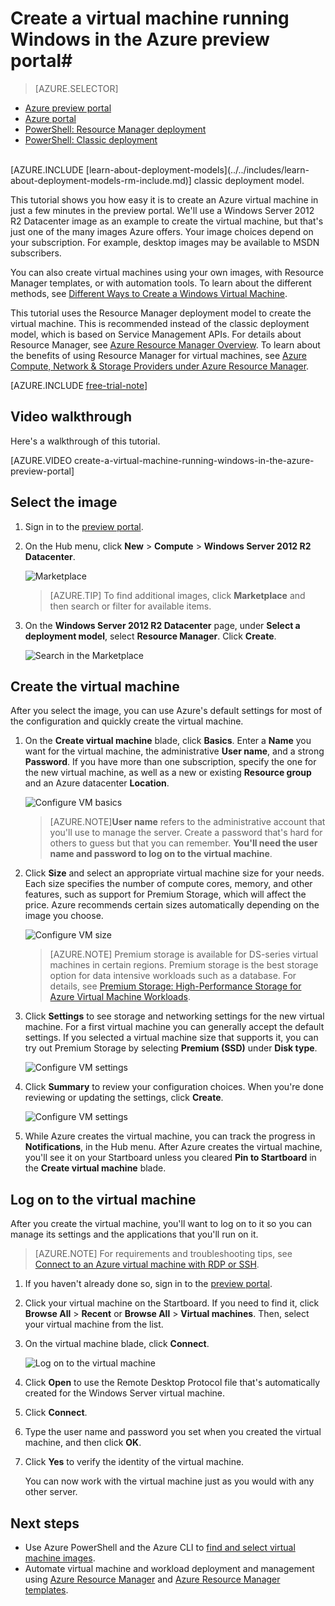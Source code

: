 <properties
	pageTitle="Create a virtual machine running Windows in the Azure preview portal | Microsoft Azure"
	description="Learn how to create an Azure virtual machine running Windows, using the Azure Marketplace in the Azure preview portal"
	services="virtual-machines"
	documentationCenter=""
	authors="cynthn"
	manager="timlt"
	editor=""
	tags="azure-resource-manager"/>
<tags
	ms.service="virtual-machines"
	ms.workload="infrastructure-services"
	ms.tgt_pltfrm="vm-windows"
	ms.devlang="na"
	ms.topic="hero-article"
	ms.date="08/14/2015"
	ms.author="cynthn"/>

# Create a virtual machine running Windows in the Azure preview portal#

> [AZURE.SELECTOR]
- [Azure preview portal](virtual-machines-windows-tutorial.md)
- [Azure portal](virtual-machines-windows-tutorial-classic-portal.md)
- [PowerShell: Resource Manager deployment](virtual-machines-deploy-rmtemplates-powershell.md)
- [PowerShell: Classic deployment](virtual-machines-ps-create-preconfigure-windows-vms.md)

<br>
[AZURE.INCLUDE [learn-about-deployment-models](../../includes/learn-about-deployment-models-rm-include.md)] classic deployment model. 



This tutorial shows you how easy it is to create an Azure virtual machine in just a few minutes in the preview portal. We'll use a Windows Server 2012 R2 Datacenter image as an example to create the virtual machine, but that's just one of the many images Azure offers. Your image choices depend on your subscription. For example, desktop images may be available to MSDN subscribers.

You can also create virtual machines using your own images, with Resource Manager templates, or with automation tools. To learn about the different methods, see [Different Ways to Create a Windows Virtual Machine](virtual-machines-windows-choices-create-vm.md).

This tutorial uses the Resource Manager deployment model to create the virtual machine. This is recommended instead of the classic deployment model, which is based on Service Management APIs. For details about Resource Manager, see [Azure Resource Manager Overview](resource-group-overview.md). To learn about the benefits of using Resource Manager for virtual machines, see [Azure Compute, Network & Storage Providers under Azure Resource Manager](virtual-machines-azurerm-versus-azuresm.md).

[AZURE.INCLUDE [free-trial-note](../../includes/free-trial-note.md)]

## Video walkthrough

Here's a walkthrough of this tutorial.

[AZURE.VIDEO create-a-virtual-machine-running-windows-in-the-azure-preview-portal]

## Select the image

1. Sign in to the [preview portal](https://portal.azure.com).

2. On the Hub menu, click **New** > **Compute** > **Windows Server 2012 R2 Datacenter**.

	![Marketplace](./media/virtual-machines-windows-tutorial/marketplace_new.png)

	>[AZURE.TIP] To find additional images, click **Marketplace** and then search or filter for available items.

3. On the **Windows Server 2012 R2 Datacenter** page, under **Select a deployment model**, select **Resource Manager**. Click **Create**.

	![Search in the Marketplace](./media/virtual-machines-windows-tutorial/marketplace_search_select.png)

## Create the virtual machine

After you select the image, you can use Azure's default settings for most of the configuration and quickly create the virtual machine.

1. On the **Create virtual machine** blade, click **Basics**. Enter a **Name** you want for the virtual machine, the administrative **User name**, and a strong **Password**. If you have more than one subscription, specify the one for the new virtual machine, as well as a new or existing **Resource group** and an Azure datacenter **Location**.

	![Configure VM basics](./media/virtual-machines-windows-tutorial/create_vm_basics.PNG)

	>[AZURE.NOTE]**User name** refers to the administrative account that you'll use to manage the server. Create a password that's hard for others to guess but that you can remember. **You'll need the user name and password to log on to the virtual machine**.

2. Click **Size** and select an appropriate virtual machine size for your needs. Each size specifies the number of compute cores, memory, and other features, such as support for Premium Storage, which will affect the price. Azure recommends certain sizes automatically depending on the image you choose.

	![Configure VM size](./media/virtual-machines-windows-tutorial/create_vm_size.PNG)

	>[AZURE.NOTE] Premium storage is available for DS-series virtual machines in certain regions. Premium storage is the best storage option for data intensive workloads such as a database. For details, see [Premium Storage: High-Performance Storage for Azure Virtual Machine Workloads](storage-premium-storage-preview-portal.md).

3. Click **Settings** to see storage and networking settings for the new virtual machine. For a first virtual machine you can generally accept the default settings. If you selected a virtual machine size that supports it, you can try out Premium Storage by selecting **Premium (SSD)** under **Disk type**.

	![Configure VM settings](./media/virtual-machines-windows-tutorial/create_vm_settings.PNG)

6. Click **Summary** to review your configuration choices. When you're done reviewing or updating the settings, click **Create**.

	![Configure VM settings](./media/virtual-machines-windows-tutorial/create_vm_summary.PNG)

8. While Azure creates the virtual machine, you can track the progress in **Notifications**, in the Hub menu. After Azure creates the virtual machine, you'll see it on your Startboard unless you cleared **Pin to Startboard** in the **Create virtual machine** blade.

## Log on to the virtual machine

After you create the virtual machine, you'll want to log on to it so you can manage its settings and the applications that you'll run on it.

>[AZURE.NOTE] For requirements and troubleshooting tips, see [Connect to an Azure virtual machine with RDP or SSH](https://msdn.microsoft.com/library/azure/dn535788.aspx).

1. If you haven't already done so, sign in to the [preview portal](https://portal.azure.com).

2. Click your virtual machine on the Startboard. If you need to find it, click **Browse All** > **Recent** or **Browse All** > **Virtual machines**. Then, select your virtual machine from the list.

3. On the virtual machine blade, click **Connect**.

	![Log on to the virtual machine](./media/virtual-machines-windows-tutorial/connect_vm_portal.png)

4. Click **Open** to use the Remote Desktop Protocol file that's automatically created for the Windows Server virtual machine.

5. Click **Connect**.

6. Type the user name and password you set when you created the virtual machine, and then click **OK**.

7. Click **Yes** to verify the identity of the virtual machine.

	You can now work with the virtual machine just as you would with any other server.

## Next steps

* Use Azure PowerShell and the Azure CLI to [find and select virtual machine images](resource-groups-vm-searching.md).
* Automate virtual machine and workload deployment and management using [Azure Resource Manager](virtual-machines-how-to-automate-azure-resource-manager.md) and [Azure Resource Manager templates](http://azure.microsoft.com/en-us/documentation/templates/).
